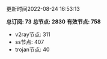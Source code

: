 更新时间2022-08-24 16:53:13

**总订阅: 73**
**总节点: 2830**
**有效节点: 758**
- v2ray节点: 311
- ss节点: 407
- trojan节点: 40

